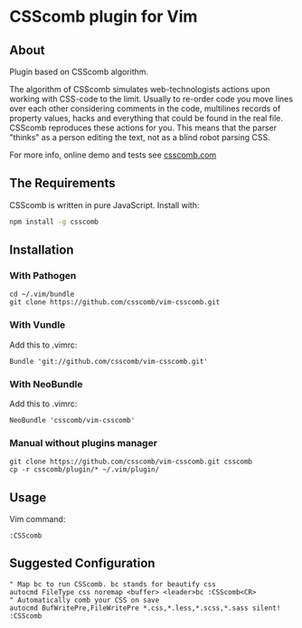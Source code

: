 # CSScomb plugin for Vim

## About
Plugin based on CSScomb algorithm.

The algorithm of CSScomb simulates web-technologists actions upon working with CSS-code to the limit. Usually to re-order code you move lines over each other considering comments in the code, multilines records of property values, hacks and everything that could be found in the real file. CSScomb reproduces these actions for you. This means that the parser "thinks" as a person editing the text, not as a blind robot parsing CSS.

For more info, online demo and tests see [csscomb.com](http://csscomb.com/)


## The Requirements

CSScomb is written in pure JavaScript. Install with:

```BASH
npm install -g csscomb
```

## Installation

### With Pathogen

```
cd ~/.vim/bundle
git clone https://github.com/csscomb/vim-csscomb.git
```

### With Vundle
Add this to .vimrc:
```
Bundle 'git://github.com/csscomb/vim-csscomb.git'
```

### With NeoBundle
Add this to .vimrc:
```
NeoBundle 'csscomb/vim-csscomb'
```

### Manual without plugins manager
```
git clone https://github.com/csscomb/vim-csscomb.git csscomb
cp -r csscomb/plugin/* ~/.vim/plugin/
```

## Usage
Vim command:
```
:CSScomb
```

## Suggested Configuration

```VIML
" Map bc to run CSScomb. bc stands for beautify css
autocmd FileType css noremap <buffer> <leader>bc :CSScomb<CR>
" Automatically comb your CSS on save
autocmd BufWritePre,FileWritePre *.css,*.less,*.scss,*.sass silent! :CSScomb
```
